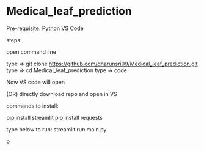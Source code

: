 # Medical_leaf_prediction

Pre-requisite:
Python
VS Code

steps:

open command line

type => git clone https://github.com/dharunsri09/Medical_leaf_prediction.git
type => cd Medical_leaf_prediction
type => code . 

Now VS code will open

(OR) directly download repo and open in VS


commands to install:

pip install streamlit
pip install requests

type below to run:
streamlit run main.py



p
